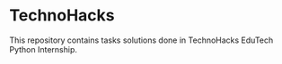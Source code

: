 # TechnoHacks
This repository contains tasks solutions done in TechnoHacks EduTech Python Internship.
